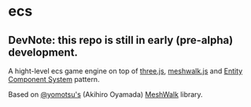 # ecs
## DevNote: this repo is still in early (pre-alpha) development.
A hight-level ecs game engine on top of [three.js](http://three.org), [meshwalk.js](https://github.com/yomotsu/meshwalk.js) and [Entity Component System](https://github.com/legacy-entity/spec) pattern.

Based on [@yomotsu's](https://github.com/yomotsu) (Akihiro Oyamada) [MeshWalk](https://github.com/yomotsu/meshwalk.js) library.
